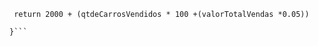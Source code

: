 ```function calculaSalario(qtdeCarrosVendidos, valorTotalVendas) {
 return 2000 + (qtdeCarrosVendidos * 100 +(valorTotalVendas *0.05))

}```